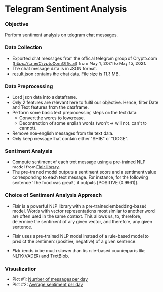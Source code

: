 # Telegram Sentiment Analysis

### Objective
Perform sentiment analysis on telegram chat messages.

### Data Collection
- Exported chat messages from the official telegram group of Crypto.com (https://t.me/CryptoComOfficial) from May 1, 2021 to May 15, 2021.
- The chat message data is in JSON format.
- [result.json](https://github.com/imamitsingh/Telegram-Sentiment-Analysis/blob/main/result.json) contains the chat data. File size is 11.3 MB.

### Data Preprocessing 
- Load json data into a dataframe.
- Only 2 features are relevant here to fulfil our objective. Hence, filter Date and Text features from the dataframe.
- Perform some basic text preprocessing steps on the text data:
	- Convert the words to lowercase.
	- Decontraction of some english words (won't -> will not, can't to cannot).
- Remove non-english messages from the text data.
- Only keep message that contain either "SHIB" or "DOGE".


### Sentiment Analysis
- Compute sentiment of each text message using a pre-trained NLP model from [Flair library](https://github.com/flairNLP/flair).
- The pre-trained model outputs a sentiment score and a sentiment value corresponding to each text message. For instance, for the following sentence 'The food was great!', it outputs [POSITIVE (0.9961)].

### Choice of Sentiment Analysis Approach

- Flair is a powerful NLP library with a pre-trained embedding-based model. Words with vector representations most similar to another word are often used in the same context. This allows us, to, therefore, determine the sentiment of any given vector, and therefore, any given sentence. 

- Flair uses a pre-trained NLP model instead of a rule-based model to predict the sentiment (positive, negative) of a given sentence.

- Flair tends to be much slower than its rule-based counterparts like NLTK(VADER) and TextBlob.

### Visualization
- Plot #1: [Number of messages per day](https://github.com/imamitsingh/Telegram-Sentiment-Analysis/blob/main/Plot_1_Messages_per_day.png)
- Plot #2: [Average sentiment per day](https://github.com/imamitsingh/Telegram-Sentiment-Analysis/blob/main/Plot_2_Avg_sentiment_per_day.png)




